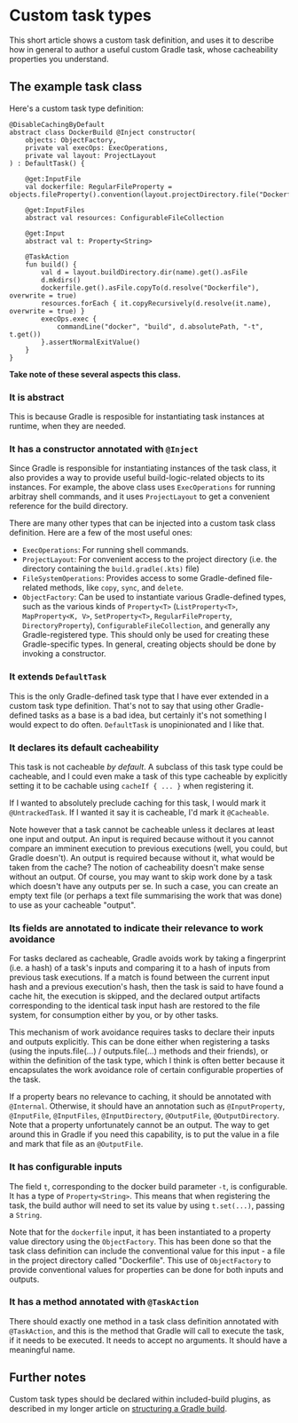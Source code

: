 # Custom task types

This short article shows a custom task definition, and uses it to describe how in general to author a useful custom Gradle task, whose cacheability properties you understand.

## The example task class

Here's a custom task type definition:

```
@DisableCachingByDefault
abstract class DockerBuild @Inject constructor(
    objects: ObjectFactory,
    private val execOps: ExecOperations,
    private val layout: ProjectLayout
) : DefaultTask() {

    @get:InputFile
    val dockerfile: RegularFileProperty = objects.fileProperty().convention(layout.projectDirectory.file("Dockerfile"))

    @get:InputFiles
    abstract val resources: ConfigurableFileCollection

    @get:Input
    abstract val t: Property<String>

    @TaskAction
    fun build() {
        val d = layout.buildDirectory.dir(name).get().asFile
        d.mkdirs()
        dockerfile.get().asFile.copyTo(d.resolve("Dockerfile"), overwrite = true)
        resources.forEach { it.copyRecursively(d.resolve(it.name), overwrite = true) }
        execOps.exec {
            commandLine("docker", "build", d.absolutePath, "-t", t.get())
        }.assertNormalExitValue()
    }
}
```

**Take note of these several aspects this class.**

### It is abstract

This is because Gradle is resposible for instantiating task instances at runtime, when they are needed.

### It has a constructor annotated with `@Inject`

Since Gradle is responsible for instantiating instances of the task class, it also provides a way to provide useful build-logic-related objects to its instances. For example, the above class uses `ExecOperations` for running arbitray shell commands, and it uses `ProjectLayout` to get a convenient reference for the build directory.

There are many other types that can be injected into a custom task class definition. Here are a few of the most useful ones:

- `ExecOperations`: For running shell commands.
- `ProjectLayout`: For convenient access to the project directory (i.e. the directory containing the `build.gradle(.kts)` file)
- `FileSystemOperations`: Provides access to some Gradle-defined file-related methods, like `copy`, `sync`, and `delete`.
- `ObjectFactory`: Can be used to instantiate various Gradle-defined types, such as the various kinds of `Property<T>` (`ListProperty<T>`, `MapProperty<K, V>`, `SetProperty<T>`, `RegularFileProperty`, `DirectoryProperty`), `ConfigurableFileCollection`, and generally any Gradle-registered type. This should only be used for creating these Gradle-specific types. In general, creating objects should be done by invoking a constructor.

### It extends `DefaultTask`

This is the only Gradle-defined task type that I have ever extended in a custom task type definition. That's not to say that using other Gradle-defined tasks as a base is a bad idea, but certainly it's not something I would expect to do often. `DefaultTask` is unopinionated and I like that.

### It declares its default cacheability

This task is not cacheable *by default*. A subclass of this task type could be cacheable, and I could even make a task of this type cacheable by explicitly setting it to be cachable using `cacheIf { ... }` when registering it.

If I wanted to absolutely preclude caching for this task, I would mark it `@UntrackedTask`. If I wanted it say it is cacheable, I'd mark it `@Cacheable`.

Note however that a task cannot be cacheable unless it declares at least one input and output. An input is required because without it you cannot compare an imminent execution to previous executions (well, you could, but Gradle doesn't). An output is required because without it, what would be taken from the cache? The notion of cacheability doesn't make sense without an output. Of course, you may want to skip work done by a task which doesn't have any outputs per se. In such a case, you can create an empty text file (or perhaps a text file summarising the work that was done) to use as your cacheable "output".

### Its fields are annotated to indicate their relevance to work avoidance

For tasks declared as cacheable, Gradle avoids work by taking a fingerprint (i.e. a hash) of a task's inputs and comparing it to a hash of inputs from previous task executions. If a match is found between the current input hash and a previous execution's hash, then the task is said to have found a cache hit, the execution is skipped, and the declared output artifacts corresponding to the identical task input hash are restored to the file system, for consumption either by you, or by other tasks.

This mechanism of work avoidance requires tasks to declare their inputs and outputs explicitly. This can be done either when registering a tasks (using the inputs.file(...) / outputs.file(...) methods and their friends), or within the definition of the task type, which I think is often better because it encapsulates the work avoidance role of certain configurable properties of the task.

If a property bears no relevance to caching, it should be annotated with `@Internal`. Otherwise, it should have an annotation such as `@InputProperty`, `@InputFile`, `@InputFiles`, `@InputDirectory`, `@OutputFile`, `@OutputDirectory`. Note that a property unfortunately cannot be an output. The way to get around this in Gradle if you need this capability, is to put the value in a file and mark that file as an `@OutputFile`.

### It has configurable inputs

The field `t`, corresponding to the docker build parameter `-t`, is configurable. It has a  type of `Property<String>`. This means that when registering the task, the build author will need to set its value by using `t.set(...)`, passing a `String`.

Note that for the `dockerfile` input, it has been instantiated to a property value directory using the `ObjectFactory`. This has been done so that the task class definition can include the conventional value for this input - a file in the project directory called "Dockerfile". This use of `ObjectFactory` to provide conventional values for properties can be done for both inputs and outputs.

### It has a method annotated with `@TaskAction`

There should exactly one method in a task class definition annotated with `@TaskAction`, and this is the method that Gradle will call to execute the task, if it needs to be executed. It needs to accept no arguments. It should have a meaningful name.

## Further notes

Custom task types should be declared within included-build plugins, as described in my longer article on [structuring a Gradle build](https://rob-wiki.fly.dev/en/writing/gradle/gradle-monorepo-setup).
